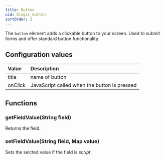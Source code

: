 ```yaml
---
title: Button
uid: blogic_button
sortOrder: 2
---
```


The `button` element adds a clickable button to your screen. Used to submit forms and offer standard button functionality.

## Configuration values

| Value   | Description    |
|:--------|:---------------|
| title   | name of button |
| onClick | JavaScript called when the button is pressed |

## Functions

### getFieldValue(String field)

Returns the field.

### setFieldValue(String field, Map value)

Sets the selcted value if the field is *script*.
